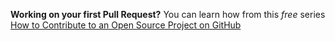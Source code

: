 
**Working on your first Pull Request?** You can learn how from this *free* series [How to Contribute to an Open Source Project on GitHub](https://kcd.im/pull-request)
